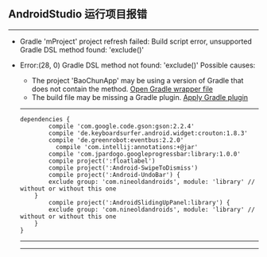 AndroidStudio 运行项目报错
----------

----------

*	Gradle 'mProject' project refresh failed: Build script error, unsupported Gradle DSL method found: 'exclude()'

*	Error:(28, 0) Gradle DSL method not found: 'exclude()'
Possible causes:<ul><li>The project 'BaoChunApp' may be using a version of Gradle that does not contain the method.
<a href="open.wrapper.file">Open Gradle wrapper file</a></li><li>The build file may be missing a Gradle plugin.
<a href="apply.gradle.plugin">Apply Gradle plugin</a></li>

----------

```
dependencies {
	    compile 'com.google.code.gson:gson:2.2.4'
	    compile 'de.keyboardsurfer.android.widget:crouton:1.8.3'
	    compile 'de.greenrobot:eventbus:2.2.0'
		  compile 'com.intellij:annotations:+@jar'
	    compile 'com.jpardogo.googleprogressbar:library:1.0.0'
	    compile project(':floatlabel')
	    compile project(':Android-SwipeToDismiss')
	    compile project(':Android-UndoBar') {
        exclude group: 'com.nineoldandroids', module: 'library' // without or without this one
    }
	    compile project(':AndroidSlidingUpPanel:library') {
        exclude group: 'com.nineoldandroids', module: 'library' // without or without this one
    }
}
```
----------

----------
